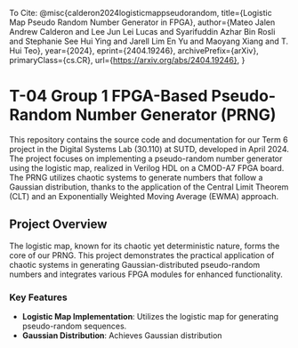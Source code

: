 To Cite:
@misc{calderon2024logisticmappseudorandom,
      title={Logistic Map Pseudo Random Number Generator in FPGA}, 
      author={Mateo Jalen Andrew Calderon and Lee Jun Lei Lucas and Syarifuddin Azhar Bin Rosli and Stephanie See Hui Ying and Jarell Lim En Yu and Maoyang Xiang and T. Hui Teo},
      year={2024},
      eprint={2404.19246},
      archivePrefix={arXiv},
      primaryClass={cs.CR},
      url={https://arxiv.org/abs/2404.19246}, 
}

# T-04 Group 1 FPGA-Based Pseudo-Random Number Generator (PRNG)

This repository contains the source code and documentation for our Term 6 project in the Digital Systems Lab (30.110) at SUTD, developed in April 2024. The project focuses on implementing a pseudo-random number generator using the logistic map, realized in Verilog HDL on a CMOD-A7 FPGA board. The PRNG utilizes chaotic systems to generate numbers that follow a Gaussian distribution, thanks to the application of the Central Limit Theorem (CLT) and an Exponentially Weighted Moving Average (EWMA) approach.

## Project Overview

The logistic map, known for its chaotic yet deterministic nature, forms the core of our PRNG. This project demonstrates the practical application of chaotic systems in generating Gaussian-distributed pseudo-random numbers and integrates various FPGA modules for enhanced functionality.

### Key Features

- **Logistic Map Implementation**: Utilizes the logistic map for generating pseudo-random sequences.
- **Gaussian Distribution**: Achieves Gaussian distribution
